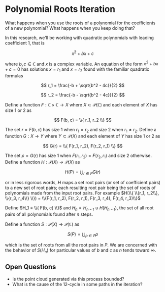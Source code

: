 # Polynomial Roots Iteration

What happens when you use the roots of a polynomial for the coefficients of a new polynomial? What happens when you keep doing that?

In this research, we'll be working with quadratic polynomials with leading coefficient 1, that is

$$
x^2 + bx + c
$$

where $b, c \in \mathbb{C}$ and $x$ is a complex variable. An equation of the form $x^2 + bx + c = 0$ has solutions $x = r_1$ and $x = r_2$ found with the familiar quadratic formulas

$$
r_1 = \frac{-b + \sqrt{b^2 - 4c}}{2}
$$

$$
r_2 = \frac{-b - \sqrt{b^2 - 4c}}{2}
$$

Define a function $F:\mathbb{C}\times\mathbb{C} \rightarrow X$ where $X \subset \mathcal{P}(\mathbb{C})$ and each element of $X$ has size 1 or 2 as

$$
F(b, c) = \\{ r_1, r_2 \\}
$$

The set $r = F(b, c)$ has size 1 when $r_1 = r_2$ and size 2 when $r_1 \ne r_2$. Define a function $G:X \rightarrow Y$ where $Y \subset \mathcal{P}(X)$ and each element of $Y$ has size 1 or 2 as

$$
G(r) = \\{ F(r_1, r_2), F(r_2, r_1) \\}
$$

The set $\rho = G(r)$ has size 1 when $F(r_1, r_2) = F(r_2, r_1)$ and size 2 otherwise. Define a function $H: \mathcal{P}(X) \rightarrow \mathcal{P}(X)$ as

$$
H(P) = \bigcup_{r \in P} G(r)
$$

or in less rigorous words, $H$ maps a set root pairs (or set of coefficient pairs) to a new set of root pairs; each resulting root pair being the set of roots of polynomials made from the input root pairs. For example $H(\\{ \\{r_1, r_2\\}, \\{r_3, r_4\\} \\}) = \\{F(r_1, r_2), F(r_2, r_1), F(r_3, r_4), F(r_4, r_3)\\}$

Define $H_1 = \\{ F(b, c) \\}$ and $H_n = H_{n-1} \cup H(H_{n-1})$, the set of all root pairs of all polynomials found after $n$ steps.

<!-- S mnemonic is "swarm". "C" for point "cloud" could be confused with \mathbb{C} -->
Define a function $S: \mathcal{P}(X) \rightarrow \mathcal{P}(\mathbb{C})$ as

$$
S(P) = \bigcup_{\rho \in P} \rho
$$

which is the set of roots from all the root pairs in $P$. We are concerned with the behavior of $S(H_n)$ for particular values of $b$ and $c$ as $n$ tends toward $\infty$.

<!-- TODO: Generate a GIF of several steps of iteration from x^2 + x + 1 -->

## Open Questions

* Is the point cloud generated via this process bounded?
* What is the cause of the 12-cycle in some paths in the iteration?
